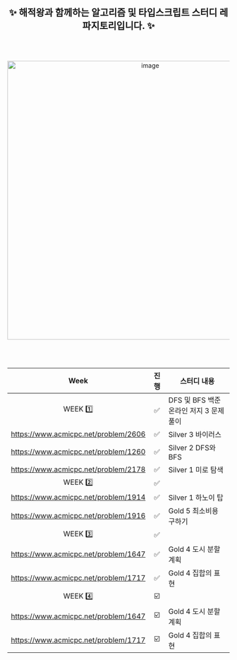 <div align="center">

<br/><br/>

## ✨ 해적왕과 함께하는 알고리즘 및 타입스크립트 스터디 레파지토리입니다. ✨

<br/><br/>
  
<img width="632" alt="image" src="https://user-images.githubusercontent.com/58665661/184159806-98bcf0a9-3719-4af1-a048-14ea6d15994c.png">

<br/><br/>

| Week | 진행 | 스터디 내용 
| :----: | :---: | ----------- 
|   WEEK 1️⃣   | ✅ | DFS 및 BFS 백준 온라인 저지 3 문제 풀이
|  https://www.acmicpc.net/problem/2606 | ✅ | Silver 3 바이러스
|  https://www.acmicpc.net/problem/1260 | ✅ | Silver 2 DFS와 BFS
|  https://www.acmicpc.net/problem/2178 | ✅ | Silver 1 미로 탐색
|  WEEK 2️⃣ | ✅ |  |
|  https://www.acmicpc.net/problem/1914 | ✅ | Silver 1 하노이 탑
|  https://www.acmicpc.net/problem/1916 | ✅ | Gold 5 최소비용 구하기
|  WEEK 3️⃣ | ✅ |  |
|  https://www.acmicpc.net/problem/1647 | ✅ | Gold 4 도시 분할 계획
|  https://www.acmicpc.net/problem/1717 | ✅ | Gold 4 집합의 표현
|  WEEK 4️⃣ | ☑️ |  |
|  https://www.acmicpc.net/problem/1647 | ☑️ | Gold 4 도시 분할 계획
|  https://www.acmicpc.net/problem/1717 | ☑️ | Gold 4 집합의 표현

<br/>

</div>
